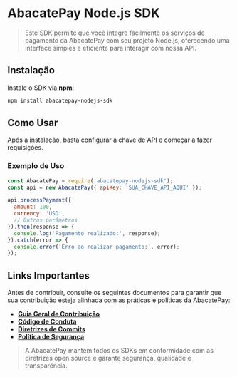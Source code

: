 
# AbacatePay Node.js SDK

> Este SDK permite que você integre facilmente os serviços de pagamento da AbacatePay com seu projeto Node.js, oferecendo uma interface simples e eficiente para interagir com nossa API.

## Instalação

Instale o SDK via **npm**:

```bash
npm install abacatepay-nodejs-sdk
```

## Como Usar

Após a instalação, basta configurar a chave de API e começar a fazer requisições.

### Exemplo de Uso

```javascript
const AbacatePay = require('abacatepay-nodejs-sdk');
const api = new AbacatePay({ apiKey: 'SUA_CHAVE_API_AQUI' });

api.processPayment({
  amount: 100,
  currency: 'USD',
  // Outros parâmetros
}).then(response => {
  console.log('Pagamento realizado:', response);
}).catch(error => {
  console.error('Erro ao realizar pagamento:', error);
});
```

## Links Importantes

Antes de contribuir, consulte os seguintes documentos para garantir que sua contribuição esteja alinhada com as práticas e políticas da AbacatePay:

- **[Guia Geral de Contribuição](https://github.com/AbacatePay/sdk-standards/blob/main/contributors/CONTRIBUTING.md)**
- **[Código de Conduta](https://github.com/AbacatePay/sdk-standards/blob/main/contributors/CODE_OF_CONDUCT.md)**
- **[Diretrizes de Commits](https://github.com/AbacatePay/sdk-standards/blob/main/contributors/COMMIT_GUIDELINES.md)**
- **[Política de Segurança](https://github.com/AbacatePay/sdk-standards/blob/main/policies/SECURITY_POLICY.md)**

> A AbacatePay mantém todos os SDKs em conformidade com as diretrizes open source e garante segurança, qualidade e transparência.